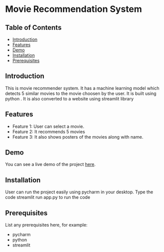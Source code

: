 
# Movie Recommendation System


## Table of Contents
- [Introduction](#introduction)
- [Features](#features)
- [Demo](#demo)
- [Installation](#installation)
- [Prerequisites](#Prerequisites)


## Introduction
This is movie recommender system. It has a machine learning model which detects 5 similar movies to the movie choosen by the user. It is built using python . It is also converted to a website using streamlit library

## Features
- Feature 1: User can select a movie.
- Feature 2: It recommends 5 movies
- Feature 3: It also shows posters of the movies along with name.

## Demo
You can see a live demo of the project [here](https://movierecommendersystem-hkibqqbgs3pkkmfev9qchv.streamlit.app/).

## Installation
User can run the project easily using pycharm in your desktop. Type the code
streamlit run app.py
to run the code

## Prerequisites
List any prerequisites here, for example:
- pycharm
- python
- streamlit
